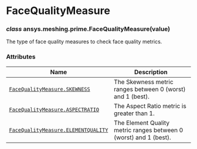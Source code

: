 # FaceQualityMeasure

<a id="ansys.meshing.prime.FaceQualityMeasure"></a>

### *class* ansys.meshing.prime.FaceQualityMeasure(value)

The type of face quality measures to check face quality metrics.

<!-- !! processed by numpydoc !! -->

### Attributes

| Name | Description |
|-------------------------------------------------------------------------------------------------------------------------------------------------------|-------------------------------------------------------------------|
| [`FaceQualityMeasure.SKEWNESS`](ansys.meshing.prime.FaceQualityMeasure.SKEWNESS.md#ansys.meshing.prime.FaceQualityMeasure.SKEWNESS)                   | The Skewness metric ranges between 0 (worst) and 1 (best).        |
| [`FaceQualityMeasure.ASPECTRATIO`](ansys.meshing.prime.FaceQualityMeasure.ASPECTRATIO.md#ansys.meshing.prime.FaceQualityMeasure.ASPECTRATIO)          | The Aspect Ratio metric is greater than 1.                        |
| [`FaceQualityMeasure.ELEMENTQUALITY`](ansys.meshing.prime.FaceQualityMeasure.ELEMENTQUALITY.md#ansys.meshing.prime.FaceQualityMeasure.ELEMENTQUALITY) | The Element Quality metric ranges between 0 (worst) and 1 (best). |
<!-- vale on -->